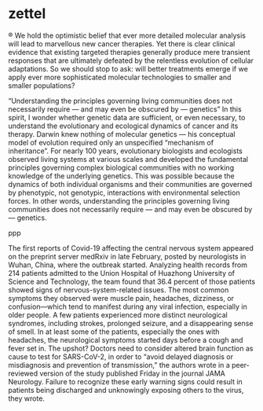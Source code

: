# zettel

® We hold the optimistic belief that ever more detailed molecular analysis will lead to marvellous new cancer therapies. Yet there is clear clinical evidence that existing targeted therapies generally produce mere transient responses that are ultimately defeated by the relentless evolution of cellular adaptations. So we should stop to ask: will better treatments emerge if we apply ever more sophisticated molecular technologies to smaller and smaller populations?

“Understanding the principles governing living communities does not necessarily require — and may even be obscured by — genetics”
In this spirit, I wonder whether genetic data are sufficient, or even necessary, to understand the evolutionary and ecological dynamics of cancer and its therapy. Darwin knew nothing of molecular genetics — his conceptual model of evolution required only an unspecified “mechanism of inheritance”. For nearly 100 years, evolutionary biologists and ecologists observed living systems at various scales and developed the fundamental principles governing complex biological communities with no working knowledge of the underlying genetics. This was possible because the dynamics of both individual organisms and their communities are governed by phenotypic, not genotypic, interactions with environmental selection forces. In other words, understanding the principles governing living communities does not necessarily require — and may even be obscured by — genetics.

ppp

The first reports of Covid-19 affecting the central nervous system appeared on the preprint server medRxiv in late February, posted by neurologists in Wuhan, China, where the outbreak started. Analyzing health records from 214 patients admitted to the Union Hospital of Huazhong University of Science and Technology, the team found that 36.4 percent of those patients showed signs of nervous-system-related issues.
The most common symptoms they observed were muscle pain, headaches, dizziness, or confusion—which tend to manifest during any viral infection, especially in older people. A few patients experienced more distinct neurological syndromes, including strokes, prolonged seizure, and a disappearing sense of smell. In at least some of the patients, especially the ones with headaches, the neurological symptoms started days before a cough and fever set in.
The upshot? Doctors need to consider altered brain function as cause to test for SARS-CoV-2, in order to “avoid delayed diagnosis or misdiagnosis and prevention of transmission,” the authors wrote in a peer-reviewed version of the study published Friday in the journal JAMA Neurology. Failure to recognize these early warning signs could result in patients being discharged and unknowingly exposing others to the virus, they wrote.
